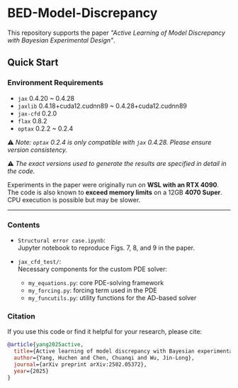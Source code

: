 # BED-Model-Discrepancy

This repository supports the paper *"Active Learning of Model Discrepancy with Bayesian Experimental Design"*.

## Quick Start

### Environment Requirements

- `jax`         0.4.20 ~ 0.4.28  
- `jaxlib`      0.4.18+cuda12.cudnn89 ~ 0.4.28+cuda12.cudnn89  
- `jax-cfd`     0.2.0  
- `flax`        0.8.2  
- `optax`       0.2.2 ~ 0.2.4  

⚠️ *Note: `optax` 0.2.4 is only compatible with `jax` 0.4.28. Please ensure version consistency.*

⚠️ *The exact versions used to generate the results are specified in detail in the code.*

Experiments in the paper were originally run on **WSL with an RTX 4090**. The code is also known to **exceed memory limits** on a 12GB **4070 Super**. CPU execution is possible but may be slower.

---

### Contents

- `Structural error case.ipynb`:  
  Jupyter notebook to reproduce Figs. 7, 8, and 9 in the paper.

- `jax_cfd_test/`:  
  Necessary components for the custom PDE solver:
  - `my_equations.py`: core PDE-solving framework  
  - `my_forcing.py`: forcing term used in the PDE  
  - `my_funcutils.py`: utility functions for the AD-based solver

### Citation
If you use this code or find it helpful for your research, please cite:

```bibtex
@article{yang2025active,
  title={Active learning of model discrepancy with Bayesian experimental design},
  author={Yang, Huchen and Chen, Chuanqi and Wu, Jin-Long},
  journal={arXiv preprint arXiv:2502.05372},
  year={2025}
}
